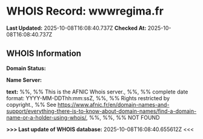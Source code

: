 # WHOIS Record: wwwregima.fr

**Last Updated:** 2025-10-08T16:08:40.737Z
**Checked At:** 2025-10-08T16:08:40.737Z

## WHOIS Information

**Domain Status:** 

**Name Server:** 

**text:** %%, %% This is the AFNIC Whois server., %%, %% complete date format: YYYY-MM-DDThh:mm:ssZ, %%, %% Rights restricted by copyright., %% See https://www.afnic.fr/en/domain-names-and-support/everything-there-is-to-know-about-domain-names/find-a-domain-name-or-a-holder-using-whois/, %%, %%, %% NOT FOUND

**>>> Last update of WHOIS database:** 2025-10-08T16:08:40.655612Z <<<

